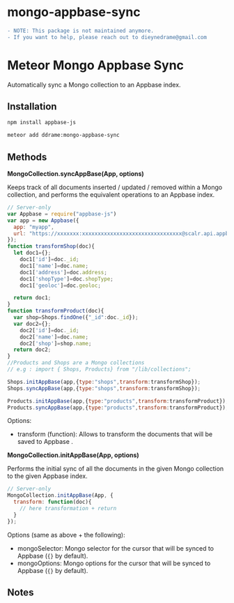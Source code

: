 # mongo-appbase-sync
```diff
- NOTE: This package is not maintained anymore.
- If you want to help, please reach out to dieynedrame@gmail.com
```

Meteor Mongo Appbase Sync
=========================

Automatically sync a Mongo collection to an Appbase index.

Installation  
------------

``` sh
npm install appbase-js

meteor add ddrame:mongo-appbase-sync
```

Methods
-------

**MongoCollection.syncAppBase(App, options)**  

Keeps track of all documents inserted / updated / removed within a Mongo collection, and performs the equivalent operations to an Appbase index.

```javascript
// Server-only
var Appbase = require("appbase-js")
var app = new Appbase({
  app: "myapp",
  url: "https://xxxxxxx:xxxxxxxxxxxxxxxxxxxxxxxxxxxxxxxx@scalr.api.appbase.io",
});
function transformShop(doc){
  let doc1={};
    doc1['id']=doc._id;
    doc1['name']=doc.name;
    doc1['address']=doc.address;
    doc1['shopType']=doc.shopType;
    doc1['geoloc']=doc.geoloc;

  return doc1;
}
function transformProduct(doc){
  var shop=Shops.findOne({"_id":doc._id});
  var doc2={};
    doc2['id']=doc._id;
    doc2['name']=doc.name;
    doc2['shop']=shop.name;
  return doc2;
}
//Products and Shops are a Mongo collections
// e.g : import { Shops, Products} from "/lib/collections";

Shops.initAppBase(app,{type:"shops",transform:transformShop});
Shops.syncAppBase(app,{type:"shops",transform:transformShop});

Products.initAppBase(app,{type:"products",transform:transformProduct});
Products.syncAppBase(app,{type:"products",transform:transformProduct});
```

Options:
- transform (function): Allows to transform the documents that will be saved to Appbase .

**MongoCollection.initAppBase(App, options)**  

Performs the initial sync of all the documents in the given Mongo collection to the given Appbase index.

```javascript
// Server-only
MongoCollection.initAppBase(App, {
  transform: function(doc){
    // here transformation + return
  }
});
```
Options (same as above + the following):
- mongoSelector: Mongo selector for the cursor that will be synced to Appbase (```{}``` by default).
- mongoOptions: Mongo options for the cursor that will be synced to Appbase (```{}``` by default).

Notes
-----


